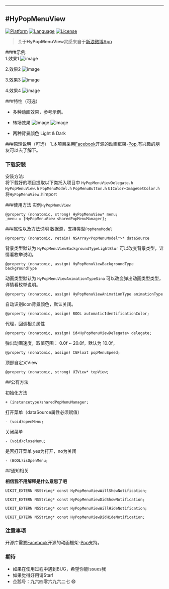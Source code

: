 ---
#HyPopMenuView
-------------
[![Platform](http://img.shields.io/badge/platform-ios-blue.svg?style=flat
             )](https://developer.apple.com/iphone/index.action)
[![Language](http://img.shields.io/badge/language-ObjC-brightgreen.svg?style=flat)](https://developer.apple.com/Objective-C)
[![License](http://img.shields.io/badge/license-MIT-lightgrey.svg?style=flat)](http://mit-license.org)
> 关于**HyPopMenuView**灵感来自于[新浪微博App](http://www.weibo.com)

####示例:  
1.效果1
![image](https://github.com/wwdc14/HyPopMenuView/blob/master/HyPopMenuView/Untitled1.gif)

2.效果2
![image](https://github.com/wwdc14/HyPopMenuView/blob/master/HyPopMenuView/Untitled2.gif)

3.效果3
![image](https://github.com/wwdc14/HyPopMenuView/blob/master/HyPopMenuView/Untitled3.gif)

4.效果4
![image](https://github.com/wwdc14/HyPopMenuView/blob/master/HyPopMenuView/Untitled4.gif)

###特性（可选）
* 多种动画效果，参考示例。

* 转场效果
![image](https://github.com/wwdc14/HyPopMenuView/blob/master/HyPopMenuView/Untitled5.gif)
![image](https://github.com/wwdc14/HyPopMenuView/blob/master/HyPopMenuView/Untitled6.gif)

* 两种背景颜色 Light & Dark

###原理说明（可选）
1.本项目采用[Facebook](https://github.com/facebook)开源的动画框架-[Pop](https://github.com/facebook/pop),有兴趣的朋友可以去了解下。


### 下载安装
安装方法:  
将下载好的项目提取以下类托入项目中
`HyPopMenuViewDelegate.h`
`HyPopMenuView.h`
`PopMenuModel.h`
`PopMenuButton.h`
`UIColor+ImageGetColor.h`
将`HyPopMenuView.h`import

###使用方法
实例`HyPopMenuView`
```obj
@property (nonatomic, strong) HyPopMenuView* menu;
_menu = [HyPopMenuView sharedPopMenuManager];
```
###属性以及方法说明
数据源，支持类型`PopMenuModel`

```obj
@property (nonatomic, retain) NSArray<PopMenuModel*>* dataSource
```
背景类型默认为 `HyPopMenuViewBackgroundTypeLightBlur` 可以改变背景类型，详情看枚举说明。

```obj
@property (nonatomic, assign) HyPopMenuViewBackgroundType backgroundType
```
动画类型默认为 `HyPopMenuViewAnimationTypeSina` 可以改变弹出动画类型类型，详情看枚举说明。

```obj
@property (nonatomic, assign) HyPopMenuViewAnimationType animationType
```
自动识别icon背景颜色，默认关闭。

```obj
@property (nonatomic, assign) BOOL automaticIdentificationColor;
```
代理，回调相关属性

```obj
@property (nonatomic, assign) id<HyPopMenuViewDelegate> delegate;
```
弹出动画速度，取值范围： 0.0f ~ 20.0f，默认为 10.0f。

```obj
@property (nonatomic, assign) CGFloat popMenuSpeed;
```
顶部自定义View

```obj
@property (nonatomic, strong) UIView* topView;
```

##公有方法

初始化方法

```obj
+ (instancetype)sharedPopMenuManager;
```
打开菜单（dataSource属性必须赋值）

```obj
- (void)openMenu;
```
关闭菜单

```obj
- (void)closeMenu;
```
是否打开菜单 yes为打开，no为关闭

```obj
- (BOOL)isOpenMenu;
```

##通知相关

**相信我不用解释是什么意思了吧**

```
UIKIT_EXTERN NSString* const HyPopMenuViewWillShowNotification;
```
```
UIKIT_EXTERN NSString* const HyPopMenuViewDidShowNotification;
```
```
UIKIT_EXTERN NSString* const HyPopMenuViewWillHideNotification;
```
```
UIKIT_EXTERN NSString* const HyPopMenuViewDidHideNotification;
```

### 注意事项
开源库需要[Facebook](https://github.com/facebook)开源的动画框架-[Pop](https://github.com/facebook/pop)支持。

### 期待
* 如果在使用过程中遇到BUG，希望你能Issues我
* 如果觉得好用请Star!
* 企鹅号：九六四零六九六二七 😄


